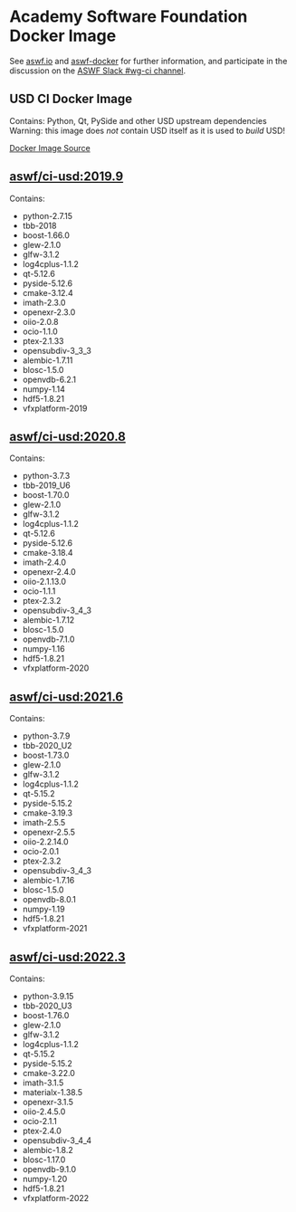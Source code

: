 <!--
Copyright (c) Contributors to the aswf-docker Project. All rights reserved.
SPDX-License-Identifier: Apache-2.0

Warning: this file is automatically generated from a template!
-->

# Academy Software Foundation Docker Image

See [aswf.io](https://aswf.io) and [aswf-docker](https://github.com/AcademySoftwareFoundation/aswf-docker)
for further information, and participate in the discussion on the
[ASWF Slack #wg-ci channel](https://academysoftwarefdn.slack.com/archives/C0169RX7MMK).

## USD CI Docker Image

Contains: Python, Qt, PySide and other USD upstream dependencies
Warning: this image does *not* contain USD itself as it is used to *build* USD!

[Docker Image Source](https://github.com/AcademySoftwareFoundation/aswf-docker/blob/master/ci-usd/Dockerfile)

## [aswf/ci-usd:2019.9](https://hub.docker.com/r/aswf/ci-usd/tags?page=1&name=2019.9)

Contains:
* python-2.7.15
* tbb-2018
* boost-1.66.0
* glew-2.1.0
* glfw-3.1.2
* log4cplus-1.1.2
* qt-5.12.6
* pyside-5.12.6
* cmake-3.12.4
* imath-2.3.0
* openexr-2.3.0
* oiio-2.0.8
* ocio-1.1.0
* ptex-2.1.33
* opensubdiv-3_3_3
* alembic-1.7.11
* blosc-1.5.0
* openvdb-6.2.1
* numpy-1.14
* hdf5-1.8.21
* vfxplatform-2019

## [aswf/ci-usd:2020.8](https://hub.docker.com/r/aswf/ci-usd/tags?page=1&name=2020.8)

Contains:
* python-3.7.3
* tbb-2019_U6
* boost-1.70.0
* glew-2.1.0
* glfw-3.1.2
* log4cplus-1.1.2
* qt-5.12.6
* pyside-5.12.6
* cmake-3.18.4
* imath-2.4.0
* openexr-2.4.0
* oiio-2.1.13.0
* ocio-1.1.1
* ptex-2.3.2
* opensubdiv-3_4_3
* alembic-1.7.12
* blosc-1.5.0
* openvdb-7.1.0
* numpy-1.16
* hdf5-1.8.21
* vfxplatform-2020

## [aswf/ci-usd:2021.6](https://hub.docker.com/r/aswf/ci-usd/tags?page=1&name=2021.6)

Contains:
* python-3.7.9
* tbb-2020_U2
* boost-1.73.0
* glew-2.1.0
* glfw-3.1.2
* log4cplus-1.1.2
* qt-5.15.2
* pyside-5.15.2
* cmake-3.19.3
* imath-2.5.5
* openexr-2.5.5
* oiio-2.2.14.0
* ocio-2.0.1
* ptex-2.3.2
* opensubdiv-3_4_3
* alembic-1.7.16
* blosc-1.5.0
* openvdb-8.0.1
* numpy-1.19
* hdf5-1.8.21
* vfxplatform-2021

## [aswf/ci-usd:2022.3](https://hub.docker.com/r/aswf/ci-usd/tags?page=1&name=2022.3)

Contains:
* python-3.9.15
* tbb-2020_U3
* boost-1.76.0
* glew-2.1.0
* glfw-3.1.2
* log4cplus-1.1.2
* qt-5.15.2
* pyside-5.15.2
* cmake-3.22.0
* imath-3.1.5
* materialx-1.38.5
* openexr-3.1.5
* oiio-2.4.5.0
* ocio-2.1.1
* ptex-2.4.0
* opensubdiv-3_4_4
* alembic-1.8.2
* blosc-1.17.0
* openvdb-9.1.0
* numpy-1.20
* hdf5-1.8.21
* vfxplatform-2022

